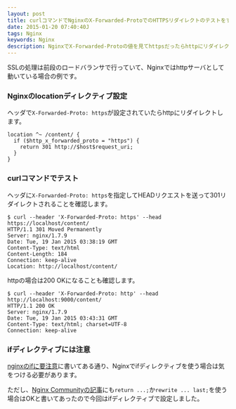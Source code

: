 ```yaml
---
layout: post
title: curlコマンドでNginxのX-Forwarded-ProtoでのHTTPSリダイレクトのテストをする
date: 2015-01-20 07:40:40J
tags: Nginx
keywords: Nginx
description: NginxでX-Forwarded-Protoの値を見てhttpsだったらhttpにリダイレクトする設定をしてcurlコマンドでテストしてみました。
---
```


SSLの処理は前段のロードバランサで行っていて、Nginxではhttpサーバとして動いている場合の例です。

### Nginxのlocationディレクティブ設定

ヘッダで`X-Forwarded-Proto: https`が設定されていたらhttpにリダイレクトします。

    location ^~ /content/ {
      if ($http_x_forwarded_proto = "https") {
        return 301 http://$host$request_uri;
      }
    }

### curlコマンドでテスト

ヘッダに`X-Forwarded-Proto: https`を指定してHEADリクエストを送って301リダイレクトされることを確認します。

    $ curl --header 'X-Forwarded-Proto: https' --head https://localhost/content/
    HTTP/1.1 301 Moved Permanently
    Server: nginx/1.7.9
    Date: Tue, 19 Jan 2015 03:38:19 GMT
    Content-Type: text/html
    Content-Length: 184
    Connection: keep-alive
    Location: http://localhost/content/

httpの場合は200 OKになることも確認します。

    $ curl --header 'X-Forwarded-Proto: http' --head http://localhost:9000/content/
    HTTP/1.1 200 OK
    Server: nginx/1.7.9
    Date: Tue, 19 Jan 2015 03:43:31 GMT
    Content-Type: text/html; charset=UTF-8
    Connection: keep-alive

### ifディレクティブには注意

[nginxのifに要注意](http://www.techscore.com/blog/2012/10/31/nginx%E3%81%AEif%E3%81%AB%E8%A6%81%E6%B3%A8%E6%84%8F/)に書いてある通り、Nginxでifディレクティブを使う場合は気をつける必要があります。

ただし、[Nginx Communityの記事](http://wiki.nginx.org/IfIsEvil)にも`return ...;`か`rewrite ... last;`を使う場合はOKと書いてあったので今回はifディレクティブで設定しました。
